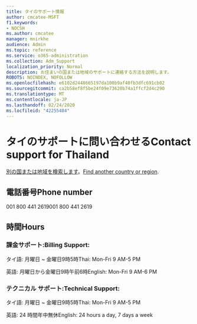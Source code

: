 ```yaml
---
title: タイのサポート情報
author: cmcatee-MSFT
f1.keywords:
- NOCSH
ms.author: cmcatee
manager: mnirkhe
audience: Admin
ms.topic: reference
ms.service: o365-administration
ms.collection: Adm_Support
localization_priority: Normal
description: お住まいの国または地域のサポートに連絡する方法を説明します。
ROBOTS: NOINDEX, NOFOLLOW
ms.openlocfilehash: e6102d2448665197da100b9af40fb3dfc691cb02
ms.sourcegitcommit: ca2b58ef8f5be24f09e73620b74a1ffcf2d4c290
ms.translationtype: MT
ms.contentlocale: ja-JP
ms.lasthandoff: 02/24/2020
ms.locfileid: "42255484"
---
```

# <a name="contact-support-for-thailand"></a><span data-ttu-id="9ba8a-103">タイのサポートに問い合わせる</span><span class="sxs-lookup"><span data-stu-id="9ba8a-103">Contact support for Thailand</span></span>

<span data-ttu-id="9ba8a-104">[別の国または地域を検索します](../contact-support-for-business-products.md)。</span><span class="sxs-lookup"><span data-stu-id="9ba8a-104">[Find another country or region](../contact-support-for-business-products.md).</span></span>

## <a name="phone-number"></a><span data-ttu-id="9ba8a-105">電話番号</span><span class="sxs-lookup"><span data-stu-id="9ba8a-105">Phone number</span></span>
<span data-ttu-id="9ba8a-106">001 800 441 2619</span><span class="sxs-lookup"><span data-stu-id="9ba8a-106">001 800 441 2619</span></span>

## <a name="hours"></a><span data-ttu-id="9ba8a-107">時間</span><span class="sxs-lookup"><span data-stu-id="9ba8a-107">Hours</span></span>
### <a name="billing-support"></a><span data-ttu-id="9ba8a-108">課金サポート:</span><span class="sxs-lookup"><span data-stu-id="9ba8a-108">Billing Support:</span></span>

<span data-ttu-id="9ba8a-109">タイ語: 月曜日 ~ 金曜日9時5時</span><span class="sxs-lookup"><span data-stu-id="9ba8a-109">Thai: Mon-Fri 9 AM-5 PM</span></span>

<span data-ttu-id="9ba8a-110">英語: 月曜日から金曜日9時午前6時</span><span class="sxs-lookup"><span data-stu-id="9ba8a-110">English: Mon-Fri 9 AM-6 PM</span></span>

### <a name="technical-support"></a><span data-ttu-id="9ba8a-111">テクニカル サポート:</span><span class="sxs-lookup"><span data-stu-id="9ba8a-111">Technical Support:</span></span>

<span data-ttu-id="9ba8a-112">タイ語: 月曜日 ~ 金曜日9時5時</span><span class="sxs-lookup"><span data-stu-id="9ba8a-112">Thai: Mon-Fri 9 AM-5 PM</span></span>

<span data-ttu-id="9ba8a-113">英語: 24 時間年中無休</span><span class="sxs-lookup"><span data-stu-id="9ba8a-113">English: 24 hours a day, 7 days a week</span></span>